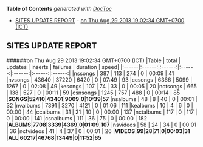 **Table of Contents**  *generated with [DocToc](http://doctoc.herokuapp.com/)*

- [SITES UPDATE REPORT](#sites-update-report)
				- [on Thu Aug 29 2013 19:02:34 GMT+0700 (ICT)](#on-thu-aug-29-2013-190234-gmt+0700-ict)

## SITES UPDATE REPORT

######on Thu Aug 29 2013 19:02:34 GMT+0700 (ICT)
|Table | total | updates | inserts | failures | duration | speed|
|:------|:------:|:------:|:------:|:------:|:------:|:------:|
|nssongs | 387 | 113 | 274 | 0 | 00:09 | 41
|nvsongs | 43640 | 37220 | 6420 | 0 | 07:49 | 93
|ccsongs | 6366 | 5099 | 1267 | 0 | 02:08 | 49
|kesongs | 107 | 74 | 33 | 0 | 00:05 | 20
|nctsongs | 665 | 138 | 527 | 0 | 00:11 | 59
|csnsongs | 1245 | 757 | 488 | 0 | 00:14 | 85
|**SONGS**|**52410**|**43401**|**9009**|**0**|**10:39**|**57**
|nsalbums | 48 | 8 | 40 | 0 | 00:01 | 32
|nvalbums | 7391 | 3270 | 4121 | 0 | 01:06 | 111
|kealbums | 10 | 4 | 6 | 0 | 00:00 | 44
|ccalbums | 31 | 21 | 10 | 0 | 00:00 | 137
|nctalbums | 117 | 0 | 117 | 0 | 00:00 | 141
|csnalbums | 111 | 36 | 75 | 0 | 00:00 | 182
|**ALBUMS**|**7708**|**3339**|**4369**|**0**|**01:09**|**107**
|nsvideos | 58 | 24 | 34 | 0 | 00:01 | 36
|nctvideos | 41 | 4 | 37 | 0 | 00:01 | 26
|**VIDEOS**|**99**|**28**|**71**|**0**|**00:03**|**31**
|**ALL**|**60217**|**46768**|**13449**|**0**|**11:52**|**65**

